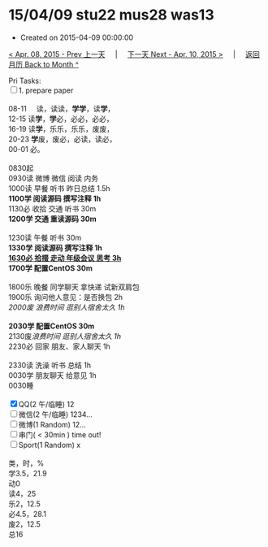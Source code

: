 # 15/04/09 stu22 mus28 was13

- Created on 2015-04-09 00:00:00

[< Apr. 08, 2015 - Prev 上一天](/_archived/lifelogs/2015/04/d08.md) &nbsp; &nbsp; | &nbsp; &nbsp; [下一天 Next - Apr. 10, 2015 >](/_archived/lifelogs/2015/04/d10.md) &nbsp; &nbsp; |  &nbsp; &nbsp; [返回月历 Back to Month ^](/_archived/lifelogs/2015/04/index.md)
<br/><div>Pri Tasks:<br/><input type="checkbox" />1. prepare paper</div><div><div><br/></div>08-11     读，读读，<b>学学</b>，读<b>学</b>，<br/>12-15 读<b>学</b>，<b>学</b>必，必必，必必，<br/>16-19 读<b>学</b>，乐乐，乐乐，废废，<br/>20-23 <b>学</b>废，废必，必读，读必，</div><div>00-01 必。</div><div><div><br/></div>0830起<br/>0930读 微博 微信 阅读 内务</div><div>1000读 早餐 听书 昨日总结 1.5h</div><div><b>1100</b><b>学 阅读源码 撰写注释</b><b> 1h</b></div><div><div>1130必 收拾 交通 听书 30m</div><div><b>1200学 交通 重读源码 30m</b></div><div><br/></div>1230读 午餐 听书 30m</div><div><b>1330</b><b>学 阅读源码 撰写注释</b><b> 1h</b></div><div><u><b>1630必 拾掇 走动 年级会议 思考 3h</b></u></div><div><b>1700学</b><b> 配置CentOS 30m</b><div><br/></div>1800乐 晚餐 同学聊天 拿快递 试新双肩包</div><div>1900乐 询问他人意见：是否换包 2h</div><div><i>2000废 浪费时间 逛别人宿舍太久 1</i><i>h</i></div><div><i><br/></i></div><div><b>2030学 配置CentOS 30m</b><div>2130废<i>浪费时间 逛别人宿舍太久 1h</i></div>2230必 回家 朋友、家人聊天 1h<br/><br/></div><div>2330读 洗澡 听书 总结 1h</div><div>0030学 朋友聊天 给意见 1h</div><div>0030睡</div><div><br/></div><div><input type="checkbox" checked="true" />QQ(2 午/临睡) 12<br/><input type="checkbox" />微信(2 午/临睡) 1234…<br/><input type="checkbox" />微博(1 Random) 12…</div><div><input type="checkbox" />串门( < 30min ) time out!</div><div><input type="checkbox" />Sport(1 Random) x</div><div><div><br/></div>类，时，%<br/>学3.5，21.9<br/>动0<br/>读4，25<br/>乐2，12.5<br/>必4.5，28.1<br/>废2，12.5<br/>总16</div>
